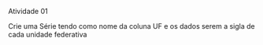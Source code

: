 Atividade 01

Crie uma Série tendo como nome da coluna UF e os dados serem a sigla de cada unidade federativa